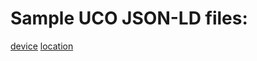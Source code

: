 # Sample UCO JSON-LD files:
[device](https://raw.githubusercontent.com/casework/CASE-Examples/master/examples/illustrations/device/device.json)
[location](https://raw.githubusercontent.com/casework/CASE-Examples/master/examples/illustrations/location/location.json)

